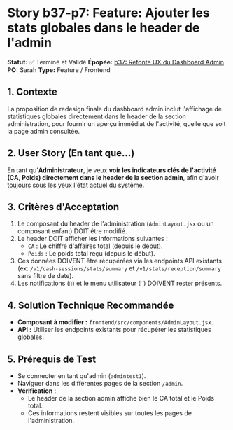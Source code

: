# Story b37-p7: Feature: Ajouter les stats globales dans le header de l'admin

**Statut:** ✅ Terminé et Validé
**Épopée:** [b37: Refonte UX du Dashboard Admin](./epic-b37-refonte-ux-admin.md)
**PO:** Sarah
**Type:** Feature / Frontend

## 1. Contexte

La proposition de redesign finale du dashboard admin inclut l'affichage de statistiques globales directement dans le header de la section administration, pour fournir un aperçu immédiat de l'activité, quelle que soit la page admin consultée.

## 2. User Story (En tant que...)

En tant qu'**Administrateur**, je veux **voir les indicateurs clés de l'activité (CA, Poids) directement dans le header de la section admin**, afin d'avoir toujours sous les yeux l'état actuel du système.

## 3. Critères d'Acceptation

1.  Le composant du header de l'administration (`AdminLayout.jsx` ou un composant enfant) DOIT être modifié.
2.  Le header DOIT afficher les informations suivantes :
    *   `CA` : Le chiffre d'affaires total (depuis le début).
    *   `Poids` : Le poids total reçu (depuis le début).
3.  Ces données DOIVENT être récupérées via les endpoints API existants (ex: `/v1/cash-sessions/stats/summary` et `/v1/stats/reception/summary` sans filtre de date).
4.  Les notifications (`🔔`) et le menu utilisateur (`👤`) DOIVENT rester présents.

## 4. Solution Technique Recommandée

-   **Composant à modifier :** `frontend/src/components/AdminLayout.jsx`.
-   **API :** Utiliser les endpoints existants pour récupérer les statistiques globales.

## 5. Prérequis de Test

- Se connecter en tant qu'admin (`admintest1`).
- Naviguer dans les différentes pages de la section `/admin`.
- **Vérification :**
    - Le header de la section admin affiche bien le CA total et le Poids total.
    - Ces informations restent visibles sur toutes les pages de l'administration.
